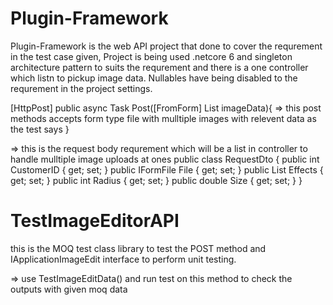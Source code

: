 # Plugin-Framework

Plugin-Framework is the web API project that done to cover the requrement in the test case given, Project is being used .netcore 6 and singleton architecture 
pattern to suits the requrement and there is a one controller which listn to pickup image data. Nullables have being disabled to the requrement in the project
settings.

[HttpPost]
public async Task<object> Post([FromForm] List<RequestDto> imageData){
=> this post methods accepts form type file with mulltiple images with relevent data as the test says
}

=> this is the request body requrement which will be a list in controller to handle mulltiple image uploads at ones
public class RequestDto
{
public int CustomerID { get; set; }
public IFormFile File { get; set; }
public List<int> Effects { get; set; }
public int Radius { get; set; }
public double Size { get; set; }
}

# TestImageEditorAPI

this is the MOQ test class library to test the POST method and IApplicationImageEdit interface to perform unit testing.

=> use TestImageEditData() and run test on this method to check the outputs with given moq data
